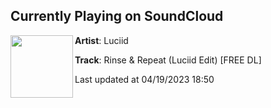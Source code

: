 ## Currently Playing on SoundCloud

[<img align="left" width="100" src="https://i1.sndcdn.com/artworks-waBw2kpZGxYkZ6aN-aDIKOw-t500x500.jpg">](https://soundcloud.com/thisisluciid/rinse-repeat-luciid-edit)

**Artist**: Luciid 

**Track**: Rinse & Repeat (Luciid Edit) [FREE DL]

Last updated at 04/19/2023 18:50
